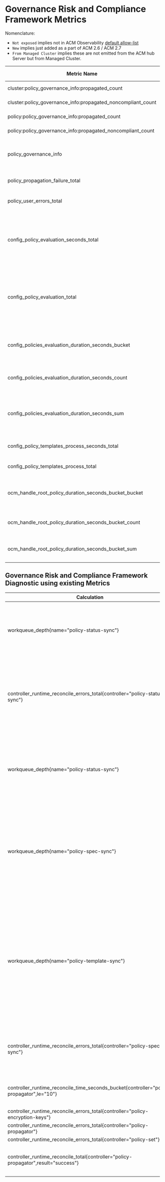 # Governance Risk and Compliance Framework Metrics

Nomenclature:

- `Not exposed` implies not in ACM Observability [default allow-list](https://github.com/stolostron/multicluster-observability-operator/blob/main/operators/multiclusterobservability/manifests/base/config/metrics_allowlist.yaml)
- `New` implies just added as a part of ACM 2.6 / ACM 2.7
- `From Managed Cluster` implies these are not emitted from the ACM hub Server but from Managed Cluster.

| Metric Name                                             | Metric Type | Description | Status |
|---------------------------------------------------------|-------------|-------------|--------|
| cluster:policy_governance_info:propagated_count         |recording rule |Total policies propagated per cluster| STABLE|
| cluster:policy_governance_info:propagated_noncompliant_count|recording rule |Total non-compliant policies propagated per cluster| STABLE|
| policy:policy_governance_info:propagated_count          |recording rule |Total policies propagated by count| STABLE|
| policy:policy_governance_info:propagated_noncompliant_count|recording rule |Total non-compliant policies propagated by count| STABLE|
| policy_governance_info| gauge | Compliance per cluster per policy | exposed through recording rule, STABLE|
| policy_propagation_failure_total | counter | Number of failed policy propagation per policy | Not exposed, New |
| policy_user_errors_total | counter | Number of user errors encountered while processing policy | Not exposed, New |
| config_policy_evaluation_seconds_total|counter | The total seconds taken while evaluating the configuration policy. Use this alongside config_policy_evaluation_total. This allows you to detect Configuration Policies that are slow and maybe causing excessive load on the Kubernetes API server. | From managed cluster. Not exposed, New |
| config_policy_evaluation_total| counter |The total number of evaluations per policy. If this time series does not have a value in the past N seconds, it means there is an outage. N would be the shortest evaluation interval (defaults to 10s) of all the configured policies.| From managed cluster. Not exposed, New |
| config_policies_evaluation_duration_seconds_bucket | counter |The total count of observations for a bucket in the histogram: The seconds that it takes to evaluate all configuration policies on the cluster| Not exposed, New |
| config_policies_evaluation_duration_seconds_count |counter | The number of observations for: The seconds that it takes to evaluate all configuration policies on the cluster | Not exposed, New |
| config_policies_evaluation_duration_seconds_sum| counter | The seconds that it takes to evaluate all configuration policies that are ready for evaluation on the cluster. A value over 10 seconds starts to indicate some level of saturation.| From managed cluster. Not exposed, New |
| config_policy_templates_process_seconds_total | counter | The total seconds taken while processing configuration policy templates. | Not exposed, New |
| config_policy_templates_process_total | counter | The total number of processes of configuration policy templates.| Not exposed, New |
| ocm_handle_root_policy_duration_seconds_bucket_bucket | counter | The total count of observations for a bucket in the histogram: Time the handleRootPolicy takes to complete. | Not exposed, New |
| ocm_handle_root_policy_duration_seconds_bucket_count | counter | The total number of observations for: Time the handleRootPolicy takes to complete. | Not exposed, New |
| ocm_handle_root_policy_duration_seconds_bucket_sum | counter| The total sum of observations for: Time the handleRootPolicy takes to complete. | Not exposed, New |

## Governance Risk and Compliance Framework Diagnostic using existing Metrics

| Calculation                                             | Description  |
|---------------------------------------------------------|--------------|
| workqueue_depth{name="policy-status-sync"} | The number of events that could be policy status events that are waiting to be processed. If this is high, then the status updates will be slow to show up on the Hub. |
| controller_runtime_reconcile_errors_total{controller="policy-status-sync"} | The total number of errors when processing new statuses from the managed cluster policy controllers. If this is consistently high, this likely indicates that Policy status updates are not being sent back to the Hub. |
| workqueue_depth{name="policy-status-sync"} | The number of events that could be policy status events that are waiting to be processed. If this is high, then the controller is overwhelmed or stuck. Status updates will be slow. |
| workqueue_depth{name="policy-spec-sync"} | The number of policy changes that are waiting to be synced from the Hub. If this is high, then policy changes will be slow to reflect on the managed cluster. Policy updates are rather infrequent so if the queue gets large, that is signaling a larger problem. |
| workqueue_depth{name="policy-template-sync"} | The number of policy templates (e.g. ConfigurationPolicy) that are awaiting to be created/updated on the managed cluster from the synced replicated policies. If this is high, then policy changes will be slow to reflect on the managed cluster. Policy updates are rather infrequent so if the queue gets large, that is signaling a larger problem. |
| controller_runtime_reconcile_errors_total{controller="policy-spec-sync"} | The total number of errors when syncing updates to policies from the Hub to the managed cluster. If this is consistently high, this likely indicates an outage. |
| controller_runtime_reconcile_time_seconds_bucket{controller="policy-propagator",le="10"} | Latency can be determined by reconcile bucket not showing completed reconciles |
| controller_runtime_reconcile_errors_total{controller="policy-encryption-keys"} ||
| controller_runtime_reconcile_errors_total{controller="policy-propagator"} ||
| controller_runtime_reconcile_errors_total{controller="policy-set"} ||
| controller_runtime_reconcile_total{controller="policy-propagator",result="success"} | Should show reconciles complete as opposed to requeue or error results |